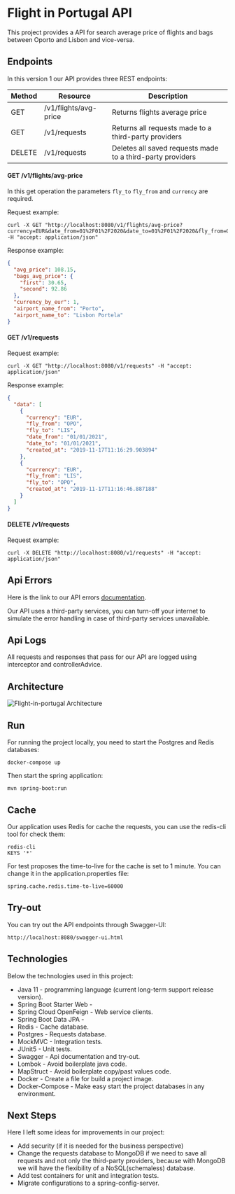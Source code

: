 # Flight in Portugal API

This project provides a API for search average price of flights and bags between Oporto and Lisbon and vice-versa.

## Endpoints

In this version 1 our API provides three REST endpoints:

| Method | Resource 		     | Description                                                |
|--------|-----------------------|------------------------------------------------------------|
| GET    | /v1/flights/avg-price | Returns flights average price                              |
| GET    | /v1/requests          | Returns all requests made to a third-party providers       |
| DELETE | /v1/requests          | Deletes all saved requests made to a third-party providers |
                     
#### GET /v1/flights/avg-price

In this get operation the parameters `fly_to` `fly_from` and `currency` are required.

Request example:
```
curl -X GET "http://localhost:8080/v1/flights/avg-price?currency=EUR&date_from=01%2F01%2F2020&date_to=01%2F01%2F2020&fly_from=OPO&fly_to=LIS" -H "accept: application/json"
```
Response example:
```json
{
  "avg_price": 108.15,
  "bags_avg_price": {
    "first": 30.65,
    "second": 92.86
  },
  "currency_by_eur": 1,
  "airport_name_from": "Porto",
  "airport_name_to": "Lisbon Portela"
}
```

#### GET /v1/requests

Request example:
```
curl -X GET "http://localhost:8080/v1/requests" -H "accept: application/json"
```
Response example:
```json
{
  "data": [
    {
      "currency": "EUR",
      "fly_from": "OPO",
      "fly_to": "LIS",
      "date_from": "01/01/2021",
      "date_to": "01/01/2021",
      "created_at": "2019-11-17T11:16:29.903894"
    },
    {
      "currency": "EUR",
      "fly_from": "LIS",
      "fly_to": "OPO",
      "created_at": "2019-11-17T11:16:46.887188"
    }
  ]
}
```

#### DELETE /v1/requests

Request example:
```
curl -X DELETE "http://localhost:8080/v1/requests" -H "accept: application/json"
```

## Api Errors

Here is the link to our API errors [documentation](documentation/Errors.md).

Our API uses a third-party services, you can turn-off your internet to simulate the error handling in case of third-party services unavailable.

## Api Logs

All requests and responses that pass for our API are logged using interceptor and controllerAdvice. 

## Architecture

![Flight-in-portugal Architecture](documenntation/flight-in-portugal-architecture.png)

## Run 

For running the project locally, you need to start the Postgres and Redis databases:
```
docker-compose up
```

Then start the spring application:
```
mvn spring-boot:run
```

## Cache 

Our application uses Redis for cache the requests, you can use the redis-cli tool for check them:
```         
redis-cli
KEYS '*'
```
For test proposes the time-to-live for the cache is set to 1 minute. You can change it in the application.properties file:
```
spring.cache.redis.time-to-live=60000
```

## Try-out

You can try out the API endpoints through Swagger-UI:
```
http://localhost:8080/swagger-ui.html
``` 

## Technologies
Below the technologies used in this project:

* Java 11 - programming language (current long-term support release version). 
* Spring Boot Starter Web - 
* Spring Cloud OpenFeign - Web service clients.
* Spring Boot Data JPA - 
* Redis - Cache database.
* Postgres - Requests database.
* MockMVC - Integration tests.
* JUnit5 - Unit tests.
* Swagger - Api documentation and try-out.
* Lombok - Avoid boilerplate java code.
* MapStruct - Avoid boilerplate copy/past values code.
* Docker - Create a file for build a project image.
* Docker-Compose - Make easy start the project databases in any environment.

## Next Steps

Here I left some ideas for improvements in our project:
- Add security (if it is needed for the business perspective)
- Change the requests database to MongoDB if we need to save all requests and not only the third-party providers, because with MongoDB we will have the flexibility of a NoSQL(schemaless) database.
- Add test containers for unit and integration tests.
- Migrate configurations to a spring-config-server.